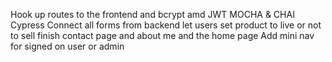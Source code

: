 Hook up routes to the frontend and bcrypt amd JWT
MOCHA & CHAI
Cypress
Connect all forms from backend 
let users set product to live or not to sell
finish contact page and about me and the home page
Add mini nav for signed on user or admin

